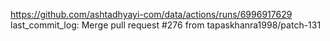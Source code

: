 https://github.com/ashtadhyayi-com/data/actions/runs/6996917629
last_commit_log: Merge pull request #276 from tapaskhanra1998/patch-131